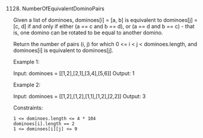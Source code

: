 1128. NumberOfEquivalentDominoPairs

Given a list of dominoes, dominoes[i] = [a, b] is equivalent to dominoes[j] = [c, d] if and only if either (a == c and b == d), or (a == d and b == c) - that is, one domino can be rotated to be equal to another domino.

Return the number of pairs (i, j) for which 0 <= i < j < dominoes.length, and dominoes[i] is equivalent to dominoes[j].

Example 1:

Input: dominoes = [[1,2],[2,1],[3,4],[5,6]]
Output: 1

Example 2:

Input: dominoes = [[1,2],[1,2],[1,1],[1,2],[2,2]]
Output: 3

Constraints:

    1 <= dominoes.length <= 4 * 104
    dominoes[i].length == 2
    1 <= dominoes[i][j] <= 9
